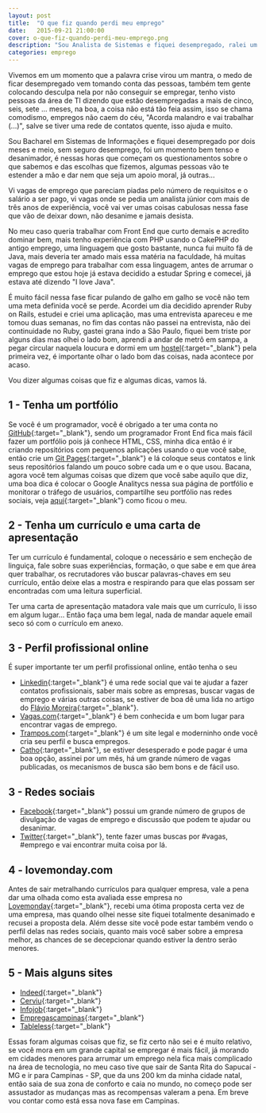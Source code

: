 ```yaml
---
layout: post
title:  "O que fiz quando perdi meu emprego"
date:   2015-09-21 21:00:00
cover: o-que-fiz-quando-perdi-meu-emprego.png
description: "Sou Analista de Sistemas e fiquei desempregado, ralei um pouco até voltar para o mercado de trabalho, mais voltei e continuo ralando."
categories: emprego
---
```

Vivemos em um momento que a palavra crise virou um mantra, o medo de ficar desempregado vem tomando conta das pessoas, também tem gente colocando desculpa nela por não conseguir se empregar, tenho visto pessoas da área de TI dizendo que estão desempregadas a mais de cinco, seis, sete ... meses, na boa, a coisa não está tão feia assim, isso se chama comodismo, empregos não caem do céu, "Acorda malandro e vai trabalhar (...)", salve se tiver uma rede de contatos quente, isso ajuda e muito.

Sou Bacharel em Sistemas de Informações e fiquei desempregado por dois meses e meio, sem seguro desemprego, foi um momento bem tenso e desanimador, é nessas horas que começam os questionamentos sobre o que sabemos e das escolhas que fizemos, algumas pessoas vão te estender a mão e dar nem que seja um apoio moral, já outras...

Vi vagas de emprego que pareciam piadas pelo número de requisitos e o salário a ser pago, vi vagas onde se pedia um analista júnior com mais de três anos de experiência, você vai ver umas coisas cabulosas nessa fase que vão de deixar down, não desanime e jamais desista.

No meu caso queria trabalhar com Front End que curto demais e acredito dominar bem, mais tenho experiência com PHP usando o CakePHP do antigo emprego, uma linguagem que gosto bastante, nunca fui muito fã de Java, mais deveria ter amado mais essa matéria na faculdade, há muitas vagas de emprego para trabalhar com essa linguagem, antes de arrumar o emprego que estou hoje já estava decidido a estudar Spring e comecei, já estava até dizendo "I love Java".

É muito fácil nessa fase ficar pulando de galho em galho se  você não tem uma meta definida você se perde. Acordei um dia decidido aprender Ruby on Rails, estudei e criei uma aplicação, mas uma entrevista apareceu e me tomou duas semanas, no fim das contas não passei na entrevista, não dei continuidade no Ruby, gastei grana indo a São Paulo, fiquei bem triste por alguns dias mas olhei o lado bom, aprendi a andar de metrô em sampa, a pegar circular naquela loucura e dormi em um [hostel](http://www.quetalhostel.com/){:target="_blank"} pela primeira vez, é importante olhar o lado bom das coisas, nada acontece por acaso.

Vou dizer algumas coisas que fiz e algumas dicas, vamos lá.

## 1 - Tenha um portfólio

Se você é um programador, você é obrigado a ter uma conta no [GitHub](https://github.com/){:target="_blank"},
 sendo um programador Front End fica mais fácil fazer um portfólio pois já conhece HTML, CSS, minha dica então é ir criando repositórios com pequenos aplicações usando o que você sabe, então crie um [Git Pages](https://pages.github.com/){:target="_blank"} e lá coloque seus contatos e link seus repositórios falando um pouco sobre cada um e o que usou.
Bacana, agora você tem algumas coisas que dizem que você sabe aquilo que diz, uma boa dica é colocar o Google Analitycs nessa sua página de portfólio e monitorar o tráfego de usuários, compartilhe seu portfólio nas redes sociais, veja [aqui](http://jeremiaspereira.net/portfolio/){:target="_blank"} como ficou o meu.

## 2 - Tenha um currículo e uma carta de apresentação

Ter um currículo é fundamental, coloque o necessário e sem encheção de linguiça, fale sobre suas experiências, formação, o que sabe e em que área quer trabalhar, os recrutadores vão buscar palavras-chaves em seu currículo, então deixe elas a mostra e respirando para que elas possam ser encontradas com uma leitura superficial.

Ter uma carta de apresentação matadora vale mais que um currículo, li isso em algum lugar... Então faça uma bem legal, nada de mandar aquele email seco só com o currículo em anexo.

## 3 - Perfil profissional online

É super importante ter um perfil profissional online, então tenha o seu

* [Linkedin](https://www.linkedin.com/){:target="_blank"}
 é uma rede social que vai te ajudar a fazer contatos profissionais, saber mais sobre as empresas, buscar vagas de emprego e várias outras coisas, se estiver de boa dê uma lida no artigo do [Flávio Moreira](https://medium.com/@FlavioMoreira/9-erros-no-linkedin-que-ainda-separam-voce-do-emprego-dos-sonhos-3e59316d4301){:target="_blank"}.
* [Vagas.com](https://www.vagas.com/){:target="_blank"} é bem conhecida e um bom lugar para encontrar vagas de emprego.
* [Trampos.com](http://trampos.co/){:target="_blank"} é um site legal e moderninho onde você cria seu perfil e busca empregos.
* [Catho](http://www.catho.com.br/){:target="_blank"}, se estiver desesperado e pode pagar é uma boa opção, assinei por um mês, há um grande número de vagas publicadas, os mecanismos de busca são bem bons e de fácil uso.

## 3 - Redes sociais

* [Facebook](https://www.facebook.com/){:target="_blank"} possui um grande número de grupos de divulgação de vagas de emprego e discussão que podem te ajudar ou desanimar.
* [Twitter](https://twitter.com/){:target="_blank"}, tente fazer umas buscas por #vagas, #emprego  e vai encontrar muita coisa por lá.

## 4 - lovemonday.com

Antes de sair metralhando currículos para qualquer empresa, vale a pena dar uma olhada como esta avaliada esse empresa no [Lovemonday](https://www.lovemondays.com.br/){:target="_blank"}, recebi uma ótima proposta certa vez de uma empresa, mas quando olhei nesse site fiquei totalmente desanimado e recusei a proposta dela. Além desse site você pode estar também vendo o perfil delas nas redes sociais, quanto mais você saber sobre a empresa melhor, as chances de se decepcionar quando estiver la dentro serão menores.

## 5 - Mais alguns sites

* [Indeed](http://www.indeed.com.br/){:target="_blank"}
* [Cerviu](http://www.ceviu.com.br/){:target="_blank"}
* [Infojob](http://www.infojobs.com.br/){:target="_blank"}
* [Empregascampinas](http://www.catho.com.br/){:target="_blank"}
* [Tableless](http://workajobs.com.br/){:target="_blank"}

Essas foram algumas coisas que fiz, se fiz certo não sei e é muito relativo, se você mora em um grande capital se empregar é mais fácil, já morando em cidades menores para arrumar um emprego nela fica mais complicado na área de tecnologia, no meu caso tive que sair de Santa Rita do Sapucaí - MG e ir para Campinas - SP, que da uns 200 km da minha cidade natal, então saia de sua zona de conforto e caia no mundo, no começo pode ser assustador as mudanças mas as recompensas valeram a pena. Em breve vou contar como está essa nova fase em Campinas.
